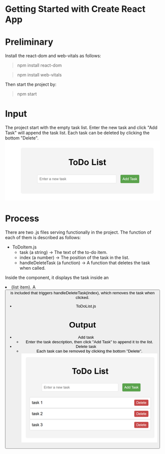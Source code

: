 # Getting Started with Create React App

# Preliminary
Install the react-dom and web-vitals as follows:

>npm install react-dom

>npm install web-vitals

Then start the project by:

>npm start

# Input
The project start with the empty task list. Enter the new task and click "Add Task" will append the task list. Each task can be deleted by clicking the bottom "Delete".
![App Screenshot](./main.PNG)

# Process
There are two .js files serving functionally in the project. The function of each of them is described as follows:
- ToDoItem.js
    - task (a string) → The text of the to-do item.
    - index (a number) → The position of the task in the list.
    - handleDeleteTask (a function) → A function that deletes the task when called.
    
Inside the component, it displays the task inside an <li> (list item). A <button> is included that triggers handleDeleteTask(index), which removes the task when clicked.

- ToDoList.js

# Output
- Add task
    - Enter the task description, then click "Add Task" to append it to the list. 
- Delete task
    - Each task can be removed by clicking the bottom "Delete".
![App Screenshot](./tasks.PNG) 